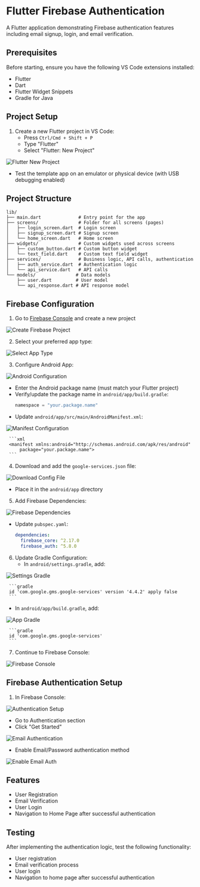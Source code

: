 # Flutter Firebase Authentication

A Flutter application demonstrating Firebase authentication features including email signup, login, and email verification.

## Prerequisites

Before starting, ensure you have the following VS Code extensions installed:
- Flutter
- Dart
- Flutter Widget Snippets
- Gradle for Java

## Project Setup

1. Create a new Flutter project in VS Code:
   - Press `Ctrl/Cmd + Shift + P`
   - Type "Flutter"
   - Select "Flutter: New Project"

![Flutter New Project](https://github.com/user-attachments/assets/d09bbe65-6886-4ef3-b9d7-1aa95bb9da85)

   - Test the template app on an emulator or physical device (with USB debugging enabled)

## Project Structure

```
lib/
├── main.dart              # Entry point for the app
├── screens/               # Folder for all screens (pages)
│   ├── login_screen.dart  # Login screen
│   ├── signup_screen.dart # Signup screen
│   └── home_screen.dart   # Home screen
├── widgets/               # Custom widgets used across screens
│   ├── custom_button.dart # Custom button widget
│   └── text_field.dart    # Custom text field widget
├── services/              # Business logic, API calls, authentication
│   ├── auth_service.dart  # Authentication logic
│   └── api_service.dart   # API calls
└── models/               # Data models
    ├── user.dart         # User model
    └── api_response.dart # API response model
```

## Firebase Configuration

1. Go to [Firebase Console](https://console.firebase.google.com) and create a new project

![Create Firebase Project](https://github.com/user-attachments/assets/31b2be8b-6485-4894-9136-d5c15d64b251)

2. Select your preferred app type:

![Select App Type](https://github.com/user-attachments/assets/46385fae-77b1-45c5-9039-d7f15b2989c0)

3. Configure Android App:

![Android Configuration](https://github.com/user-attachments/assets/73c96128-9ff6-4582-8e3c-a54390839346)

   - Enter the Android package name (must match your Flutter project)
   - Verify/update the package name in `android/app/build.gradle`:
     ```gradle
     namespace = "your.package.name"
     ```
   - Update `android/app/src/main/AndroidManifest.xml`:

![Manifest Configuration](https://github.com/user-attachments/assets/301b7a28-6c01-4f42-b1d1-eb631cd134a4)

     ```xml
     <manifest xmlns:android="http://schemas.android.com/apk/res/android"
         package="your.package.name">
     ```

4. Download and add the `google-services.json` file:

![Download Config File](https://github.com/user-attachments/assets/c793097e-2733-4991-856f-f068046cf1b0)

   - Place it in the `android/app` directory

5. Add Firebase Dependencies:

![Firebase Dependencies](https://github.com/user-attachments/assets/139a2938-c9fc-4b05-9eee-9edba3c04176)

   - Update `pubspec.yaml`:
     ```yaml
     dependencies:
       firebase_core: ^2.17.0
       firebase_auth: ^5.8.0
     ```

6. Update Gradle Configuration:
   - In `android/settings.gradle`, add:

![Settings Gradle](https://github.com/user-attachments/assets/0d9ef466-1ad1-45e3-8293-2d0c17df078e)

     ```gradle
     id 'com.google.gms.google-services' version '4.4.2' apply false
     ```
   - In `android/app/build.gradle`, add:

![App Gradle](https://github.com/user-attachments/assets/a930104c-e7a0-4653-8385-3cd5ae851b1b)

     ```gradle
     id 'com.google.gms.google-services'
     ```

7. Continue to Firebase Console:

![Firebase Console](https://github.com/user-attachments/assets/4076769b-0309-47ea-afd9-1e1c66297492)

## Firebase Authentication Setup

1. In Firebase Console:

![Authentication Setup](https://github.com/user-attachments/assets/67c3c012-4bc7-4f58-942f-e81c36267975)

   - Go to Authentication section
   - Click "Get Started"

![Email Authentication](https://github.com/user-attachments/assets/9608d4f6-e4b3-46bd-aac3-42f05791f1a7)

   - Enable Email/Password authentication method

![Enable Email Auth](https://github.com/user-attachments/assets/edcbfee9-7a27-4844-b9f3-c97d4a05d566)

## Features

- User Registration
- Email Verification
- User Login
- Navigation to Home Page after successful authentication

## Testing

After implementing the authentication logic, test the following functionality:
- User registration
- Email verification process
- User login
- Navigation to home page after successful authentication

